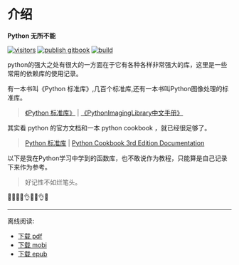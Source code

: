 # 介绍

**Python 无所不能** 

[![visitors](https://windard-visitor-badge.glitch.me/badge?page_id=github.windard.python_book)](https://python-book.windard.com/)
[![publish gitbook](https://github.com/windard/python-book/workflows/publish%20gitbook/badge.svg)](https://python-book.windard.com/)
[![build](https://img.shields.io/travis/windard/python-book)](https://travis-ci.org/github/windard/python-book)

python的强大之处有很大的一方面在于它有各种各样非常强大的库，这里是一些常用的依赖库的使用记录。

有一本书叫《Python 标准库》,几百个标准库,还有一本书叫Python图像处理的标准库。

> [《Python 标准库》](https://github.com/windard/python-book/tree/db6562f8664e2c2b9bf22148bef2a963f5dbeea3/others/python标准库.pdf) | [《PythonImagingLibrary中文手册》](https://github.com/windard/python-book/tree/db6562f8664e2c2b9bf22148bef2a963f5dbeea3/others/PythonImagingLibrary中文手册.pdf)

其实看 python 的官方文档和一本 python cookbook ，就已经很足够了。

> [Python 标准库](https://docs.python.org/zh-cn/2.7/library/index.html) | [Python Cookbook 3rd Edition Documentation](https://python-cookbook.readthedocs.io/zh_CN/latest/index.html)

以下是我在Python学习中学到的函数库，也不敢说作为教程，只能算是自己记录下来作为参考。

> 好记性不如烂笔头。

🐍😁😄👀👌🐉🤩👌😝

---

离线阅读:
- [下载 pdf](python-book.pdf)
- [下载 mobi](python-book.mobi)
- [下载 epub](python-book.epub)
